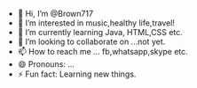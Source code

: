 - 👋 Hi, I’m @Brown717
- 👀 I’m interested in music,healthy life,travel!
- 🌱 I’m currently learning Java, HTML,CSS etc.
- 💞️ I’m looking to collaborate on ...not yet.
- 📫 How to reach me ... fb,whatsapp,skype etc.
- 😄 Pronouns: ...
- ⚡ Fun fact: Learning new things.

<!---
Brown717/Brown717 is a ✨ special ✨ repository because its `README.md` (this file) appears on your GitHub profile.
You can click the Preview link to take a look at your changes.
--->
